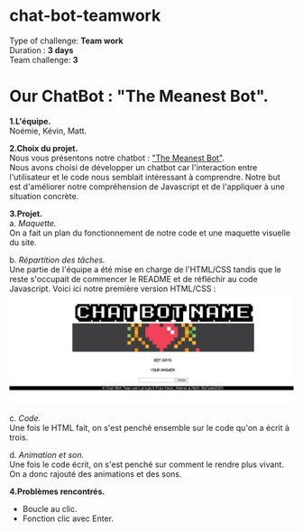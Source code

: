 # chat-bot-teamwork
Type of challenge: **Team work**  
Duration : **3 days**  
Team challenge: **3**

# **Our ChatBot : "The Meanest Bot".** 
**1.L'équipe.**
 </br>Noémie, Kévin, Matt.

**2.Choix du projet.**
</br>Nous vous présentons notre chatbot : ["The Meanest Bot"](https://mattnannetti.github.io/chat-bot-teamwork/). 
</br>Nous avons choisi de développer un chatbot car l'interaction entre l'utilisateur et le code nous semblait intéressant à comprendre. 
Notre but est d'améliorer notre compréhension de Javascript et de l'appliquer à une situation concrète.

**3.Projet.**
</br>a. *Maquette.*
</br>On a fait un plan du fonctionnement de notre code et une maquette visuelle du site.

b. *Répartition des tâches.*
</br>Une partie de l'équipe a été mise en charge de l'HTML/CSS tandis que le reste s'occupait de commencer le README et de réfléchir au code Javascript.
Voici ici notre première version HTML/CSS :
</br> ![HTML prototype du projet](assets/images/prototype_HTML.png)

c. *Code.*
</br>Une fois le HTML fait, on s'est penché ensemble sur le code qu'on a écrit à trois. 

d. *Animation et son.*
</br>Une fois le code écrit, on s'est penché sur comment le rendre plus vivant. On a donc rajouté des animations et des sons.

**4.Problèmes rencontrés.**
- Boucle au clic.
- Fonction clic avec Enter.

